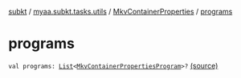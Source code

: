 [subkt](../../index.md) / [myaa.subkt.tasks.utils](../index.md) / [MkvContainerProperties](index.md) / [programs](./programs.md)

# programs

`val programs: `[`List`](https://kotlinlang.org/api/latest/jvm/stdlib/kotlin.collections/-list/index.html)`<`[`MkvContainerPropertiesProgram`](../-mkv-container-properties-program/index.md)`>?` [(source)](https://github.com/Myaamori/SubKt/blob/0.1.11/src/main/kotlin/myaa/subkt/tasks/utils/mkvmerge.kt#L61)